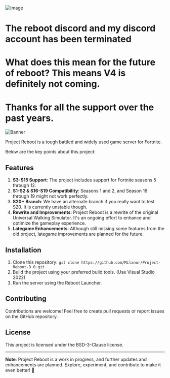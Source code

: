![image](https://github.com/user-attachments/assets/5704e635-31d9-417a-856f-91728f2be7f2)

# The reboot discord and my discord account has been terminated
# What does this mean for the future of reboot? This means V4 is definitely not coming.
# Thanks for all the support over the past years.

![Banner](https://i.imgur.com/p0P4tcI.png)

Project Reboot is a tough battled and widely used game server for Fortnite.

Below are the key points about this project:

## Features

1. **S3-S15 Support**: The project includes support for Fortnite seasons 5 through 12.
2. **S1-S2 & S16-S19 Compatibility**: Seasons 1 and 2, and Season 16 through 19 might not work perfectly.
3. **S20+ Branch**: We have an alternate branch if you really want to test S20. It is currently unstable though.
4. **Rewrite and Improvements**: Project Reboot is a rewrite of the original Universal Walking Simulator. It's an ongoing effort to enhance and optimize the gameplay experience.
5. **Lategame Enhancements**: Although still missing some features from the old project, lategame improvements are planned for the future.

## Installation

1. Clone this repository: `git clone https://github.com/Milxnor/Project-Reboot-3.0.git`
2. Build the project using your preferred build tools. (Use Visual Studio 2022)
3. Run the server using the Reboot Launcher.
## Contributing

Contributions are welcome! Feel free to create pull requests or report issues on the GitHub repository.

## License

This project is licensed under the BSD-3-Clause license.

---

**Note**: Project Reboot is a work in progress, and further updates and enhancements are planned. Explore, experiment, and contribute to make it even better! 🚀
